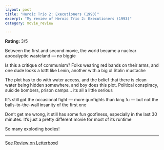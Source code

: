 ```yaml
---
layout: post
title: "Heroic Trio 2: Executioners (1993)"
excerpt: "My review of Heroic Trio 2: Executioners (1993)"
category: movie_review

---
```


**Rating:** 3/5

Between the first and second movie, the world became a nuclear apocalyptic wasteland — no biggie

Is this a critique of communism? Folks wearing red bands on their arms, and one dude looks a lottt like Lenin, another with a big ol Stalin mustache

The plot has to do with water access, and the belief that there is clean water being hidden somewhere, and boy does this plot. Political conspiracy, suicide bombers, prison camps… its all a little serious

It’s still got the occasional fight — more gunfights than king fu — but not the balls-to-the-wall insanity of the first one

Don’t get me wrong, it still has some fun goofiness, especially in the last 30 minutes. It’s just a pretty different movie for most of its runtime

So many exploding bodies!

<hr>

[See Review on Letterboxd](https://boxd.it/3Zorin)
